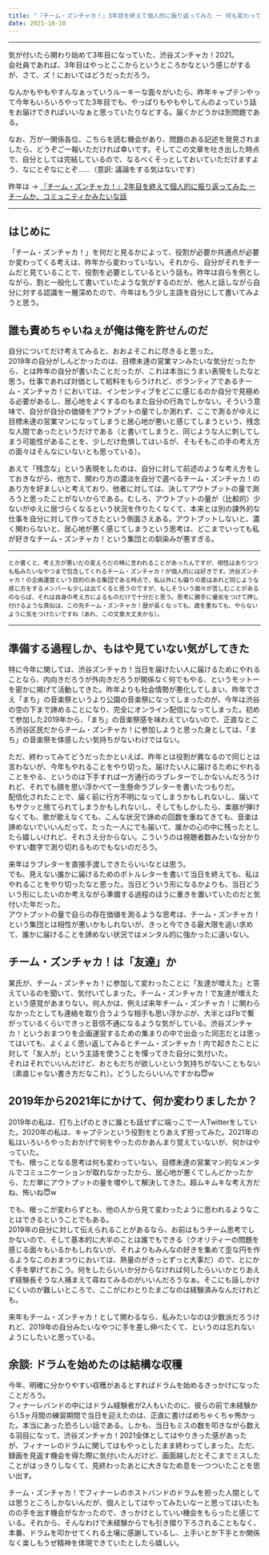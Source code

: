 ```yaml
---
title: "『チーム・ズンチャカ！』3年目を終えて個人的に振り返ってみた ー 何も変わってないけど、変わった"
date: 2021-10-10
---
```


---

気が付いたら関わり始めて3年目になっていた、渋谷ズンチャカ！2021。  
会社員であれば、3年目はやっとここからというところかなという感じがするが、さて、ズ！においてはどうだっただろう。 

なんかもやもやすんなぁっていうルーキーな面々がいたら、昨年キャプテンやって今年もいろいろやってた3年目でも、やっぱりもやもやしてんのよっていう話をお届けできればいいなぁと思っていたりなどする。届くかどうかは別問題である。  

なお、万が一関係各位、こちらを読む機会があり、問題のある記述を発見されましたら、どうぞご一報いただければ幸いです。そしてこの文章を吐き出した時点で、自分としては完結しているので、なるべくそっとしておいていただけますよう、なにとぞなにとぞ……（意訳: 議論をする気はないです）  

昨年は → [『チーム・ズンチャカ！』2年目を終えて個人的に振り返ってみた ー チームか、コミュニティかみたいな話](https://kuromimi.moemarusan.com/shibuya-zunchaka2020/)  

---

## はじめに
「チーム・ズンチャカ！」を何だと見るかによって、役割が必要か共通点が必要か変わってくる考えは、昨年から変わっていない。それから、自分がそれをチームだと見ていることで、役割を必要としているという話も。昨年は自らを例としながら、割と一般化して書いていたような気がするのだが、他人と話しながら自分に対する認識を一層深めたので、今年はもう少し主語を自分にして書いてみようと思う。  

## 誰も責めちゃいねぇが俺は俺を許せんのだ
自分についてだけ考えてみると、おおよそこれに尽きると思った。  
2019年の自分がしんどかったのは、目標未達の営業マンみたいな気分だったから、とは昨年の自分が書いたことだったが、これは本当にうまい表現をしたなと思う。仕事であれば対価として給料をもらうけれど、ボランティアであるチーム・ズンチャカ！においては、インセンティブをどこに感じるのか自分で見極める必要があるし、居心地をよくするのもまた自分の行為でしかない。そういう意味で、自分が自分の価値をアウトプットの量でしか測れず、ここで測るがゆえに目標未達の営業マンになってしまうと居心地が悪いと感じてしまうという、残念な人間であったというだけである（と書いてしまうと、同じような人に刺してしまう可能性があることを、少しだけ危惧してはいるが、そもそもこの手の考え方の面々はそんなにいないとも思っている）。

あえて「残念な」という表現をしたのは、自分に対して前述のような考え方をしておきながら、他方で、関わり方の濃淡を自分で選べるチーム・ズンチャカ！のあり方を好ましいと考えており、他者に対しては、決してアウトプットの量で測ろうと思ったことがないからである。むしろ、アウトプットの量が（比較的）少ないがゆえに居づらくなるという状況を作りたくなくて、本来とは別の課外的な仕事を自分に対して作ってきたという側面さえある。アウトプットしないと、濃く関わらないと、居心地が悪く感じてしまうという思考は、どこまでいっても私が好きなチーム・ズンチャカ！という集団との馴染みが悪すぎる。  

---
<small>とか書くと、考え方が悪いだの変えろだの稀に言われることがあったんですが、相性はありつつも私みたいなやつまで包含してくれるチーム・ズンチャカ！が個人的には好きです。渋谷ズンチャカ！の企画運営という目的のある集団である時点で、私以外にも偏りの差はあれど同じような感じ方をするメンバーも少しは出てくると思うのですが、もしそういう面々が苦しむことがあるのならば、それは自身の考え方によるものだけで十分だと思う。思考に勝手に優劣をつけて押し付けるような真似は、この先チーム・ズンチャカ！歴が長くなっても、歳を重ねても、やらないように気をつけたいですね（あれ、この文章大丈夫かな）。</small>

---

## 準備する過程しか、もはや見ていない気がしてきた
特に今年に関しては、渋谷ズンチャカ！当日を届けたい人に届けるためにやれることなら、内向きだろうが外向きだろうが関係なく何でもやる、というモットーを密かに掲げて活動してきた。昨年よりも社会情勢が悪化してしまい、昨年でさえ「まち」の音楽祭というより公園の音楽祭になってしまったのが、今年は渋谷の空の下まで諦めることになり、完全にオンライン配信になってしまった。初めて参加した2019年から、「まち」の音楽祭感を味わえていないので、正直なところ渋谷区民だからチーム・ズンチャカ！に参加しようと思った身としては、「まち」の音楽祭を体感したい気持ちがないわけではない。  

ただ、終わってみてどうだったかといえば、昨年とは役割が異なるので同じとは言わないが、今年もやれることをやり切った。届けたい人に届けるためにやれることをやる、というのは下手すれば一方通行のラブレターでしかないんだろうけれど、それでも顔を思い浮かべて一生懸命ラブレターを書いたつもりだ。  
配信化されたことで、届く前に行方不明になってしまうかもしれないし、届いてもサクッと捨てられてしまうかもしれないし、そしてもしかしたら、楽器が弾けなくても、歌が歌えなくても、こんな状況で諦めの回数を重ねてきても、音楽は諦めないでいいんだって、たった一人にでも届いて、誰かの心の中に残ったとしたら嬉しいけれど、それさえ分からない。こういうのは視聴者数みたいな分かりやすい数字で測り切れるものでもないのだろう。  

来年はラブレターを直接手渡しできたらいいなとは思う。  
でも、見えない誰かに届けるためのボトルレターを書いて当日を終えても、私はやれることをやり切ったなと思った。当日どういう形になるかよりも、当日どういう形にしたいのか考えながら準備する過程のほうに重きを置いていたのだと気付いた年だった。  
アウトプットの量で自らの存在価値を測るような思考は、チーム・ズンチャカ！という集団とは相性が悪いかもしれないが、きっと今できる最大限を追い求めて、誰かに届けることを諦めない状況ではメンタル的に強かったに違いない。  

## チーム・ズンチャカ！は「友達」か
某氏が、チーム・ズンチャカ！に参加して変わったことに「友達が増えた」と答えているのを聞いて、気付いてしまった。チーム・ズンチャカ！で友達が増えたという感覚があまりない。何人かは、例えば来年チーム・ズンチャカ！に関わらなかったとしても連絡を取り合うような相手も思い浮かぶが、大半とはFbで繋がっているくらいできっと音信不通になるような気がしている。渋谷ズンチャカ！というおまつりを企画運営するための集まりの中で出会った同志だとは思ってはいても、よくよく思い返してみるとチーム・ズンチャカ！内で起きたことに対して「友人が」という主語を使うことを憚ってきた自分に気付いた。  
それはそれでいいんだけど、おともだちが欲しいという気持ちがないこともない（素直じゃない書き方だなこれ）。どうしたらいいんですかね😇w  

## 2019年から2021年にかけて、何か変わりましたか？
2019年の私は、打ち上げのときに誰とも話せずに端っこで一人Twitterをしていた。2020年の私は、キャプテンという役割をとりあえず担ってみた。2021年の私はいろいろやったおかげで何をやったのかあんまり覚えていないが、何かはやっていた。  
でも、根っことなる思考は何も変わっていない。目標未達の営業マン的なメンタルでコミュニケーションが取れなかったから、居心地が悪くてしんどかったから、ただ単にアウトプットの量を増やして解決してきた。超ムキムキな考え方だね、怖いね😇w   

でも、根っこが変わらずとも、他の人から見て変わったように思われるようなことはできるということでもある。  
2019年の自分に対して伝えられることがあるなら、お前はもうチーム思考でしかないので、そして基本的に大半のことは誰でもできる（クオリティーの問題を感じる面々もいるかもしれないが、それよりもみんなの好きを集めて歪な円を作るようなこのおまつりにおいては、熱量のがきっとずっと大事だ）ので、とにかく手を挙げておこう。何をしたらいいか分からなければ何したらいいかとりあえず経験長そうな人捕まえて尋ねてみるのがいいんだろうなぁ。そこにも話しかけにくいのが難しいところで、ここがにわとりたまごなのは経験済みなんだけれども。  

来年もチーム・ズンチャカ！として関わるなら、私みたいなのは少数派だろうけれど、2019年の自分みたいなやつに手を差し伸べたくて、というのは忘れないようにしたいと思っている。  

## 余談: ドラムを始めたのは結構な収穫
今年、明確に分かりやすい収穫があるとすればドラムを始めるきっかけになったことだろう。  
フィナーレバンドの中にはドラム経験者が2人もいたのに、彼らの前で未経験から1.5ヶ月間の練習期間で当日を迎えたのは、正直に書けばめちゃくちゃ怖かった。本当にあった恐ろしい話である。しかも、当日もミスの数を叩きながら数える羽目になって、渋谷ズンチャカ！2021全体としてはやりきった感があったが、フィナーレのドラムに関してはもやっとしたまま終わってしまった。ただ、録画を見返す機会を得た際に気付いたんだけど、画面越しだとそこまでミスしたことがはっきりしなくて、見終わったあとに大きなため息を一つついたことを思い出す。  

チーム・ズンチャカ！でフィナーレのホストバンドのドラムを担った人間としては思うところしかないんだが、個人としてはやってみたいなーと思ってはいたものの手を出す機会がなかったので、きっかけとしていい機会をもらったと感じている。それから、そんなわけで未経験からでも引き摺り下ろされることもなく、本番、ドラムを叩かせてくれる土壌に感謝しているし、上手いとか下手とか関係なく楽しもうぜ精神を体現できていたとしたら嬉しい。  